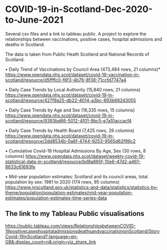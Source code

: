# COVID-19-in-Scotland-Dec-2020-to-June-2021
Several csv files and a link to tableau public.  A project to explore the relationships between vaccinations, positive cases, hospital admissions and deaths in Scotland.

The data is taken from Public Heath Scotland and National Records of Scotland.

•	Daily Trend of Vaccinations by Council Area (473,484 rows, 21 columns)*
https://www.opendata.nhs.scot/dataset/covid-19-vaccination-in-scotland/resource/d5ffffc0-f6f3-4b76-8f38-71ccfd7747a4

•	Daily Case Trends by Local Authority (15,840 rows, 21 columns)
https://www.opendata.nhs.scot/dataset/covid-19-in-scotland/resource/427f9a25-db22-4014-a3bc-893b68243055

•	Daily Case Trends by Age and Sex (16,335 rows, 15 columns)
https://www.opendata.nhs.scot/dataset/covid-19-in-scotland/resource/9393bd66-5012-4f01-9bc5-e7a10accacf4

•	Daily Case Trends by Health Board (7,425 rows, 26 columns)
https://www.opendata.nhs.scot/dataset/covid-19-in-scotland/resource/2dd8534b-0a6f-4744-9253-9565d62f96c2

•	Cumulative Covid-19 Hospital Admissions By Age, Sex (30 rows, 8 columns)
https://www.opendata.nhs.scot/dataset/weekly-covid-19-statistical-data-in-scotland/resource/bd8a865f-10e6-47d2-a461-8633c61693fe

•	Mid-year population estimates: Scotland and its council areas, total population by sex: 1981 to 2020 (174 rows, 95 columns)
https://www.nrscotland.gov.uk/statistics-and-data/statistics/statistics-by-theme/population/population-estimates/mid-year-population-estimates/population-estimates-time-series-data



## The link to my Tableau Public visualisations

https://public.tableau.com/views/RelationshipsbetweenCOVID-19positivecaseshospitaladmissionsdeathsandvaccinationsinScotland/StoryCovid-19inScotland?:language=en-GB&:display_count=n&:origin=viz_share_link
